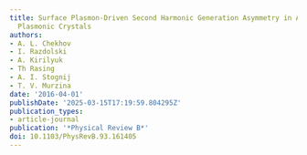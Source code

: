 ```yaml
---
title: Surface Plasmon-Driven Second Harmonic Generation Asymmetry in Anisotropic
  Plasmonic Crystals
authors:
- A. L. Chekhov
- I. Razdolski
- A. Kirilyuk
- Th Rasing
- A. I. Stognij
- T. V. Murzina
date: '2016-04-01'
publishDate: '2025-03-15T17:19:59.804295Z'
publication_types:
- article-journal
publication: '*Physical Review B*'
doi: 10.1103/PhysRevB.93.161405
---
```

